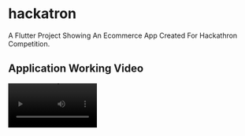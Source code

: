 # hackatron

A Flutter Project Showing An Ecommerce App Created For Hackathron Competition.

## Application Working Video

<video src='https://drive.google.com/file/d/1qYpApdSPuTfp9AndWs82VxqIR0dHrcyQ/view?usp=sharing' width=180/>

